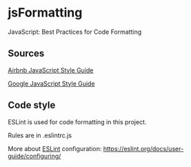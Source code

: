 # jsFormatting
JavaScript: Best Practices for Code Formatting

## Sources
[Airbnb JavaScript Style Guide](https://airbnb.io/projects/javascript/)

[Google JavaScript Style Guide](https://google.github.io/styleguide/jsguide.html)

## Code style

ESLint is used for code formatting in this project.

Rules are in .eslintrc.js

More about [ESLint](https://eslint.org/docs/user-guide/getting-started) configuration: https://eslint.org/docs/user-guide/configuring/
